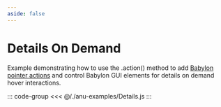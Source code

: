 ```yaml
---
aside: false
---
```

<script setup>
import { details } from '../anu-examples/Details.js'
//import singleView  from '../vue_components/singleView.vue'
</script>

# Details On Demand

Example demonstrating how to use the .action() method to add [Babylon pointer actions](https://doc.babylonjs.com/features/featuresDeepDive/events/actions) and control Babylon GUI elements for details on demand hover interactions. 

<singleView :scene="details" />

::: code-group
<<< @/./anu-examples/Details.js 
:::